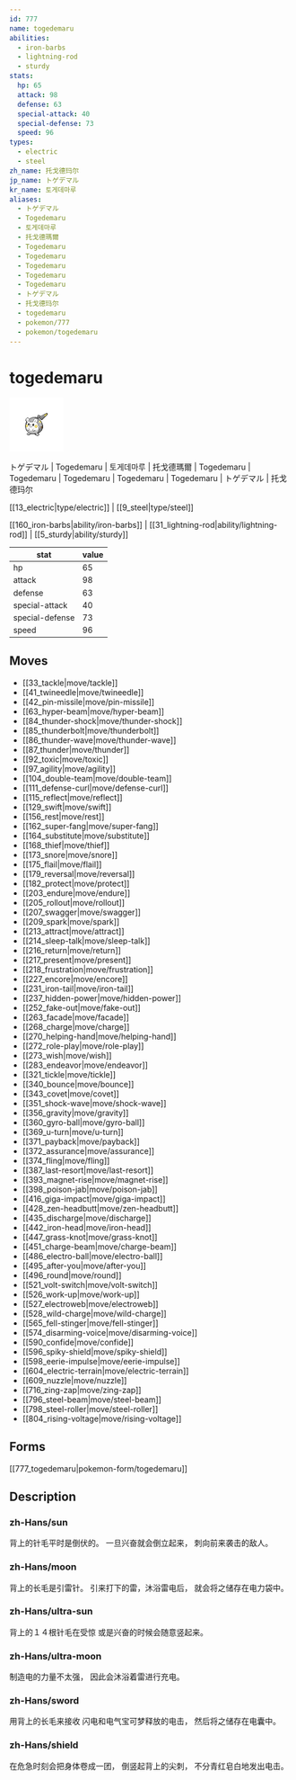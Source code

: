 ```yaml
---
id: 777
name: togedemaru
abilities:
  - iron-barbs
  - lightning-rod
  - sturdy
stats:
  hp: 65
  attack: 98
  defense: 63
  special-attack: 40
  special-defense: 73
  speed: 96
types:
  - electric
  - steel
zh_name: 托戈德玛尔
jp_name: トゲデマル
kr_name: 토게데마루
aliases:
  - トゲデマル
  - Togedemaru
  - 토게데마루
  - 托戈德瑪爾
  - Togedemaru
  - Togedemaru
  - Togedemaru
  - Togedemaru
  - Togedemaru
  - トゲデマル
  - 托戈德玛尔
  - togedemaru
  - pokemon/777
  - pokemon/togedemaru
---
```

# togedemaru

![](https://raw.githubusercontent.com/PokeAPI/sprites/master/sprites/pokemon/777.png)

トゲデマル | Togedemaru | 토게데마루 | 托戈德瑪爾 | Togedemaru | Togedemaru | Togedemaru | Togedemaru | Togedemaru | トゲデマル | 托戈德玛尔

[[13_electric|type/electric]] | [[9_steel|type/steel]]

[[160_iron-barbs|ability/iron-barbs]] | [[31_lightning-rod|ability/lightning-rod]] | [[5_sturdy|ability/sturdy]]

|stat|value|
|---|---|
|hp|65|
|attack|98|
|defense|63|
|special-attack|40|
|special-defense|73|
|speed|96|


## Moves

- [[33_tackle|move/tackle]]
- [[41_twineedle|move/twineedle]]
- [[42_pin-missile|move/pin-missile]]
- [[63_hyper-beam|move/hyper-beam]]
- [[84_thunder-shock|move/thunder-shock]]
- [[85_thunderbolt|move/thunderbolt]]
- [[86_thunder-wave|move/thunder-wave]]
- [[87_thunder|move/thunder]]
- [[92_toxic|move/toxic]]
- [[97_agility|move/agility]]
- [[104_double-team|move/double-team]]
- [[111_defense-curl|move/defense-curl]]
- [[115_reflect|move/reflect]]
- [[129_swift|move/swift]]
- [[156_rest|move/rest]]
- [[162_super-fang|move/super-fang]]
- [[164_substitute|move/substitute]]
- [[168_thief|move/thief]]
- [[173_snore|move/snore]]
- [[175_flail|move/flail]]
- [[179_reversal|move/reversal]]
- [[182_protect|move/protect]]
- [[203_endure|move/endure]]
- [[205_rollout|move/rollout]]
- [[207_swagger|move/swagger]]
- [[209_spark|move/spark]]
- [[213_attract|move/attract]]
- [[214_sleep-talk|move/sleep-talk]]
- [[216_return|move/return]]
- [[217_present|move/present]]
- [[218_frustration|move/frustration]]
- [[227_encore|move/encore]]
- [[231_iron-tail|move/iron-tail]]
- [[237_hidden-power|move/hidden-power]]
- [[252_fake-out|move/fake-out]]
- [[263_facade|move/facade]]
- [[268_charge|move/charge]]
- [[270_helping-hand|move/helping-hand]]
- [[272_role-play|move/role-play]]
- [[273_wish|move/wish]]
- [[283_endeavor|move/endeavor]]
- [[321_tickle|move/tickle]]
- [[340_bounce|move/bounce]]
- [[343_covet|move/covet]]
- [[351_shock-wave|move/shock-wave]]
- [[356_gravity|move/gravity]]
- [[360_gyro-ball|move/gyro-ball]]
- [[369_u-turn|move/u-turn]]
- [[371_payback|move/payback]]
- [[372_assurance|move/assurance]]
- [[374_fling|move/fling]]
- [[387_last-resort|move/last-resort]]
- [[393_magnet-rise|move/magnet-rise]]
- [[398_poison-jab|move/poison-jab]]
- [[416_giga-impact|move/giga-impact]]
- [[428_zen-headbutt|move/zen-headbutt]]
- [[435_discharge|move/discharge]]
- [[442_iron-head|move/iron-head]]
- [[447_grass-knot|move/grass-knot]]
- [[451_charge-beam|move/charge-beam]]
- [[486_electro-ball|move/electro-ball]]
- [[495_after-you|move/after-you]]
- [[496_round|move/round]]
- [[521_volt-switch|move/volt-switch]]
- [[526_work-up|move/work-up]]
- [[527_electroweb|move/electroweb]]
- [[528_wild-charge|move/wild-charge]]
- [[565_fell-stinger|move/fell-stinger]]
- [[574_disarming-voice|move/disarming-voice]]
- [[590_confide|move/confide]]
- [[596_spiky-shield|move/spiky-shield]]
- [[598_eerie-impulse|move/eerie-impulse]]
- [[604_electric-terrain|move/electric-terrain]]
- [[609_nuzzle|move/nuzzle]]
- [[716_zing-zap|move/zing-zap]]
- [[796_steel-beam|move/steel-beam]]
- [[798_steel-roller|move/steel-roller]]
- [[804_rising-voltage|move/rising-voltage]]

## Forms



[[777_togedemaru|pokemon-form/togedemaru]]

## Description

### zh-Hans/sun

背上的针毛平时是倒伏的。
一旦兴奋就会倒立起来，
刺向前来袭击的敌人。

### zh-Hans/moon

背上的长毛是引雷针。
引来打下的雷，沐浴雷电后，
就会将之储存在电力袋中。

### zh-Hans/ultra-sun

背上的１４根针毛在受惊
或是兴奋的时候会随意竖起来。

### zh-Hans/ultra-moon

制造电的力量不太强，
因此会沐浴着雷进行充电。

### zh-Hans/sword

用背上的长毛来接收
闪电和电气宝可梦释放的电击，
然后将之储存在电囊中。

### zh-Hans/shield

在危急时刻会把身体卷成一团，
倒竖起背上的尖刺，
不分青红皂白地发出电击。

